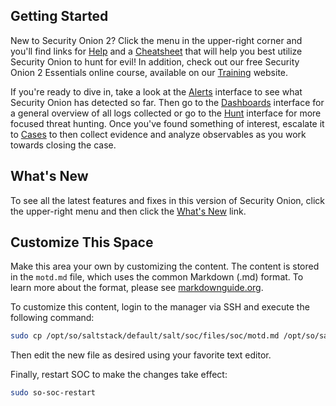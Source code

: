 ## Getting Started

New to Security Onion 2? Click the menu in the upper-right corner and you'll find links for [Help](/docs/) and a [Cheatsheet](/docs/cheatsheet.pdf) that will help you best utilize Security Onion to hunt for evil! In addition, check out our free Security Onion 2 Essentials online course, available on our [Training](https://securityonionsolutions.com/training) website.

If you're ready to dive in, take a look at the [Alerts](/#/alerts) interface to see what Security Onion has detected so far. Then go to the [Dashboards](/#/dashboards) interface for a general overview of all logs collected or go to the [Hunt](/#/hunt) interface for more focused threat hunting. Once you've found something of interest, escalate it to [Cases](/#/cases) to then collect evidence and analyze observables as you work towards closing the case.

## What's New 

To see all the latest features and fixes in this version of Security Onion, click the upper-right menu and then click the [What's New](/docs/release-notes.html) link.

## Customize This Space

Make this area your own by customizing the content. The content is stored in the `motd.md` file, which uses the common Markdown (.md) format. To learn more about the format, please see [markdownguide.org](https://www.markdownguide.org/).

To customize this content, login to the manager via SSH and execute the following command:

```bash
sudo cp /opt/so/saltstack/default/salt/soc/files/soc/motd.md /opt/so/saltstack/local/salt/soc/files/soc/
```

Then edit the new file as desired using your favorite text editor. 

Finally, restart SOC to make the changes take effect:

```bash
sudo so-soc-restart
```
